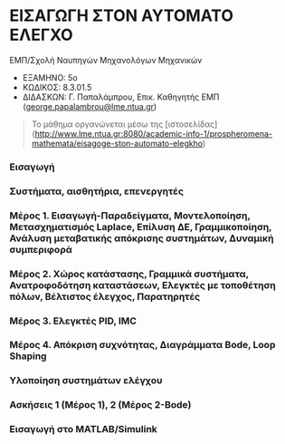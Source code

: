 # ΕΙΣΑΓΩΓΗ ΣΤΟΝ ΑΥΤΟΜΑΤΟ ΕΛΕΓΧΟ
ΕΜΠ/Σχολή Ναυπηγών Μηχανολόγων Μηχανικών
- ΕΞΑΜΗΝΟ: 5ο
- ΚΩΔΙΚΟΣ: 8.3.01.5
- ΔΙΔΑΣΚΩΝ: Γ. Παπαλάμπρου, Επικ. Καθηγητής ΕΜΠ (george.papalambrou@lme.ntua.gr)

> Το μάθημα οργανώνεται μέσω της [ιστοσελίδας] (http://www.lme.ntua.gr:8080/academic-info-1/prospheromena-mathemata/eisagoge-ston-automato-elegkho)

### Εισαγωγή
### Συστήματα, αισθητήρια, επενεργητές

### Μέρος 1. Εισαγωγή-Παραδείγματα, Μοντελοποίηση, Μετασχηματισμός Laplace, Επίλυση ΔΕ, Γραμμικοποίηση, Ανάλυση μεταβατικής απόκρισης συστημάτων, Δυναμική συμπεριφορά

### Μέρος 2. Χώρος κατάστασης, Γραμμικά συστήματα, Ανατροφοδότηση καταστάσεων, Ελεγκτές με τοποθέτηση πόλων, Βέλτιστος έλεγχος, Παρατηρητές

### Μέρος 3. Ελεγκτές PID, IMC

### Μέρος 4. Απόκριση συχνότητας, Διαγράμματα Bode, Loop Shaping

### Υλοποίηση συστημάτων ελέγχου

### Ασκήσεις 1 (Μέρος 1), 2 (Μέρος 2-Bode)

### Εισαγωγή στο MATLAB/Simulink
